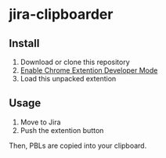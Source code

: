 # jira-clipboarder

## Install
1. Download or clone this repository
1. [Enable Chrome Extention Developer Mode](https://developer.chrome.com/extensions/getstarted) 
1. Load this unpacked extention

## Usage
1. Move to Jira
1. Push the extention button

Then, PBLs are copied into your clipboard.

